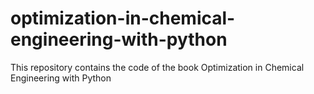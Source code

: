 # optimization-in-chemical-engineering-with-python
This repository contains the code of the book Optimization in Chemical Engineering with Python
